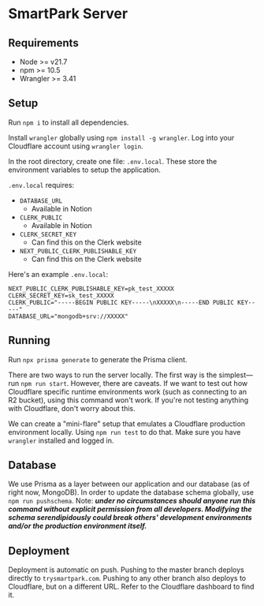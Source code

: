 # SmartPark Server

## Requirements
- Node >= v21.7
- npm >= 10.5
- Wrangler >= 3.41

## Setup
Run `npm i` to install all dependencies.    

Install `wrangler` globally using `npm install -g wrangler`.
Log into your Cloudflare account using `wrangler login`.

In the root directory, create one file: `.env.local`. These
store the environment variables to setup the application.

`.env.local` requires:
- `DATABASE_URL`
    - Available in Notion
- `CLERK_PUBLIC`
    - Available in Notion
- `CLERK_SECRET_KEY`
    - Can find this on the Clerk website
- `NEXT_PUBLIC_CLERK_PUBLISHABLE_KEY`
    - Can find this on the Clerk website

Here's an example `.env.local`:
```
NEXT_PUBLIC_CLERK_PUBLISHABLE_KEY=pk_test_XXXXX
CLERK_SECRET_KEY=sk_test_XXXXX
CLERK_PUBLIC="-----BEGIN PUBLIC KEY-----\nXXXXX\n-----END PUBLIC KEY-----"
DATABASE_URL="mongodb+srv://XXXXX"
```

## Running
Run `npx prisma generate` to generate the Prisma client. 

There are two ways to run the server locally. The first way is the simplest—run
`npm run start`. However, there are caveats. If we want to test out how
Cloudflare specific runtime environments work (such as connecting to an R2
bucket), using this command won't work. If you're not testing anything with
Cloudflare, don't worry about this.

We can create a "mini-flare" setup that emulates a Cloudflare production
environment locally. Using `npm run test` to do that. Make sure you have
`wrangler` installed and logged in. 

## Database
We use Prisma as a layer between our application and our database (as of right
now, MongoDB). In order to update the database schema globally, use `npm run
pushschema`. Note: ***under no circumstances should anyone run this command
without explicit permission from all developers. Modifying the schema
serendipidously could break others' development environments and/or the
production environment itself.***

## Deployment
Deployment is automatic on push. Pushing to the master branch deploys directly
to `trysmartpark.com`. Pushing to any other branch also deploys to Cloudflare,
but on a different URL. Refer to the Cloudflare dashboard to find it. 
